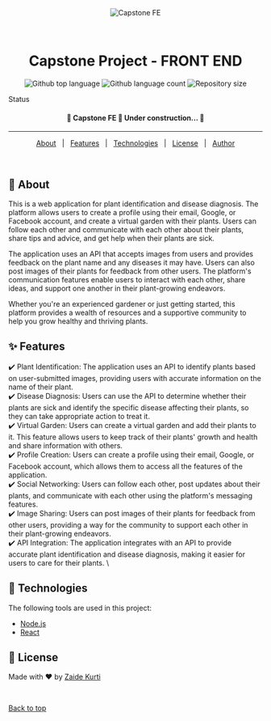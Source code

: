 <div align="center" id="top"> 
  <img src="./.github/app.gif" alt="Capstone FE" />

&#xa0;

  <!-- <a href="https://capstonefe.netlify.app">Demo</a> -->
</div>

<h1 align="center">Capstone Project - FRONT END</h1>

<p align="center">
  <img alt="Github top language" src="https://img.shields.io/github/languages/top/Zaiido/capstone-fe?color=56BEB8">

  <img alt="Github language count" src="https://img.shields.io/github/languages/count/Zaiido/capstone-fe?color=56BEB8">

  <img alt="Repository size" src="https://img.shields.io/github/repo-size/Zaiido/capstone-fe?color=56BEB8">

  <!-- <img alt="Github issues" src="https://img.shields.io/github/issues/Zaiido/capstone-fe?color=56BEB8" /> -->

  <!-- <img alt="Github forks" src="https://img.shields.io/github/forks/Zaiido/capstone-fe?color=56BEB8" /> -->

  <!-- <img alt="Github stars" src="https://img.shields.io/github/stars/Zaiido/capstone-fe?color=56BEB8" /> -->
</p>

Status

<h4 align="center">
	🚧  Capstone FE 🚀 Under construction...  🚧
</h4>

<hr>

<p align="center">
  <a href="#dart-about">About</a> &#xa0; | &#xa0; 
  <a href="#sparkles-features">Features</a> &#xa0; | &#xa0;
  <a href="#rocket-technologies">Technologies</a> &#xa0; | &#xa0;
  <a href="#memo-license">License</a> &#xa0; | &#xa0;
  <a href="https://github.com/Zaiido" target="_blank">Author</a>
</p>

<br>

## :dart: About

This is a web application for plant identification and disease diagnosis. The platform allows users to create a profile using their email, Google, or Facebook account, and create a virtual garden with their plants. Users can follow each other and communicate with each other about their plants, share tips and advice, and get help when their plants are sick.

The application uses an API that accepts images from users and provides feedback on the plant name and any diseases it may have. Users can also post images of their plants for feedback from other users. The platform's communication features enable users to interact with each other, share ideas, and support one another in their plant-growing endeavors.

Whether you're an experienced gardener or just getting started, this platform provides a wealth of resources and a supportive community to help you grow healthy and thriving plants.

## :sparkles: Features

:heavy_check_mark: Plant Identification: The application uses an API to identify plants based on user-submitted images, providing users with accurate information on the name of their plant. \
:heavy_check_mark: Disease Diagnosis: Users can use the API to determine whether their plants are sick and identify the specific disease affecting their plants, so they can take appropriate action to treat it. \
:heavy_check_mark: Virtual Garden: Users can create a virtual garden and add their plants to it. This feature allows users to keep track of their plants' growth and health and share information with others. \
:heavy_check_mark: Profile Creation: Users can create a profile using their email, Google, or Facebook account, which allows them to access all the features of the application. \
:heavy_check_mark: Social Networking: Users can follow each other, post updates about their plants, and communicate with each other using the platform's messaging features. \
:heavy_check_mark: Image Sharing: Users can post images of their plants for feedback from other users, providing a way for the community to support each other in their plant-growing endeavors. \
:heavy_check_mark: API Integration: The application integrates with an API to provide accurate plant identification and disease diagnosis, making it easier for users to care for their plants. \

## :rocket: Technologies

The following tools are used in this project:

- [Node.js](https://nodejs.org/en/)
- [React](https://pt-br.reactjs.org/)
<!-- - [TypeScript](https://www.typescriptlang.org/) -->

## :memo: License

Made with :heart: by <a href="https://github.com/Zaiido" target="_blank">Zaide Kurti</a>

&#xa0;

<a href="#top">Back to top</a>
